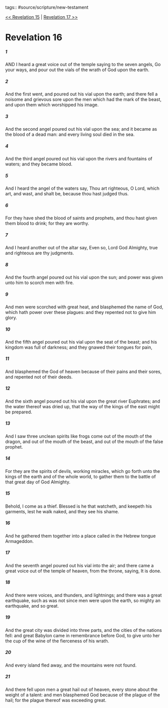 tags:: #source/scripture/new-testament

[<< Revelation 15](source/scripture/new-testament/27_Revelation/Revelation_15.md) | [Revelation 17 >>](source/scripture/new-testament/27_Revelation/Revelation_17.md)

# Revelation 16

##### 1

AND I heard a great voice out of the temple saying to the seven angels, Go your ways, and pour out the vials of the wrath of God upon the earth.

##### 2

And the first went, and poured out his vial upon the earth; and there fell a noisome and grievous sore upon the men which had the mark of the beast, and upon them which worshipped his image.

##### 3

And the second angel poured out his vial upon the sea; and it became as the blood of a dead man: and every living soul died in the sea.

##### 4

And the third angel poured out his vial upon the rivers and fountains of waters; and they became blood.

##### 5

And I heard the angel of the waters say, Thou art righteous, O Lord, which art, and wast, and shalt be, because thou hast judged thus.

##### 6

For they have shed the blood of saints and prophets, and thou hast given them blood to drink; for they are worthy.

##### 7

And I heard another out of the altar say, Even so, Lord God Almighty, true and righteous are thy judgments.

##### 8

And the fourth angel poured out his vial upon the sun; and power was given unto him to scorch men with fire.

##### 9

And men were scorched with great heat, and blasphemed the name of God, which hath power over these plagues: and they repented not to give him glory.

##### 10

And the fifth angel poured out his vial upon the seat of the beast; and his kingdom was full of darkness; and they gnawed their tongues for pain,

##### 11

And blasphemed the God of heaven because of their pains and their sores, and repented not of their deeds.

##### 12

And the sixth angel poured out his vial upon the great river Euphrates; and the water thereof was dried up, that the way of the kings of the east might be prepared.

##### 13

And I saw three unclean spirits like frogs come out of the mouth of the dragon, and out of the mouth of the beast, and out of the mouth of the false prophet.

##### 14

For they are the spirits of devils, working miracles, which go forth unto the kings of the earth and of the whole world, to gather them to the battle of that great day of God Almighty.

##### 15

Behold, I come as a thief. Blessed is he that watcheth, and keepeth his garments, lest he walk naked, and they see his shame.

##### 16

And he gathered them together into a place called in the Hebrew tongue Armageddon.

##### 17

And the seventh angel poured out his vial into the air; and there came a great voice out of the temple of heaven, from the throne, saying, It is done.

##### 18

And there were voices, and thunders, and lightnings; and there was a great earthquake, such as was not since men were upon the earth, so mighty an earthquake, and so great.

##### 19

And the great city was divided into three parts, and the cities of the nations fell: and great Babylon came in remembrance before God, to give unto her the cup of the wine of the fierceness of his wrath.

##### 20

And every island fled away, and the mountains were not found.

##### 21

And there fell upon men a great hail out of heaven, every stone about the weight of a talent: and men blasphemed God because of the plague of the hail; for the plague thereof was exceeding great.

